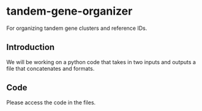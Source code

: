 # tandem-gene-organizer
For organizing tandem gene clusters and reference IDs.

## Introduction

We will be working on a python code that takes in two inputs and outputs a file that concatenates and formats.

## Code

Please access the code in the files.

